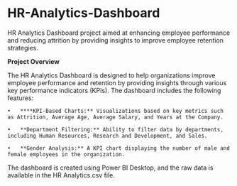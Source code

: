 # HR-Analytics-Dashboard
HR Analytics Dashboard project aimed at enhancing employee performance and reducing attrition by providing insights to improve employee retention strategies.



**Project Overview**



The HR Analytics Dashboard is designed to help organizations improve employee performance and retention by providing insights through various key performance indicators (KPIs). The dashboard includes the following features:


    •	****KPI-Based Charts:** Visualizations based on key metrics such as Attrition, Average Age, Average Salary, and Years at the Company.

    •	**Department Filtering:** Ability to filter data by departments, including Human Resources, Research and Development, and Sales.

    •	**Gender Analysis:** A KPI chart displaying the number of male and female employees in the organization.

The dashboard is created using Power BI Desktop, and the raw data is available in the HR Analytics.csv file.
